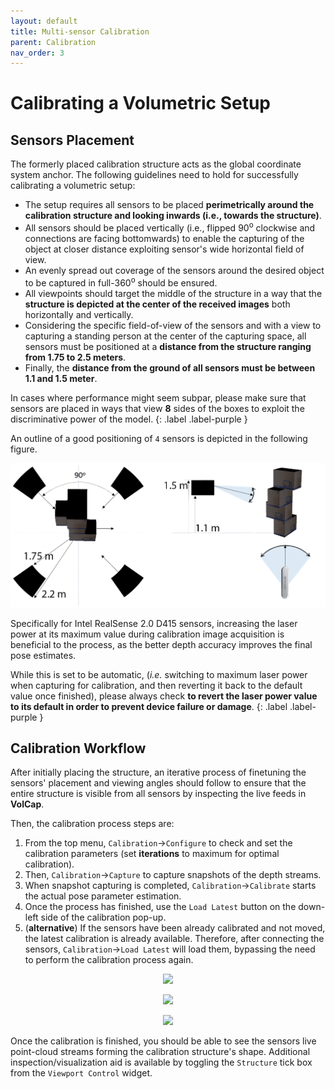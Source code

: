 ```yaml
---
layout: default
title: Multi-sensor Calibration
parent: Calibration
nav_order: 3
---
```


# Calibrating a Volumetric Setup

## Sensors Placement 

The formerly placed calibration structure acts as the global coordinate system anchor. 
The following guidelines need to hold for successfully calibrating a volumetric setup:
- The setup requires all sensors to be placed __perimetrically around the calibration structure and looking inwards (i.e., towards the structure)__. 
- All sensors should be placed vertically (i.e., flipped 90<sup>o</sup> clockwise and connections are facing bottomwards) to enable the capturing of the object at closer distance exploiting sensor's wide horizontal field of view.
- An evenly spread out coverage of the sensors around the desired object to be captured in full-360<sup>o</sup> should be ensured.
- All viewpoints should target the middle of the structure in a way that the __structure is depicted at the center of the received images__ both horizontally and vertically. 
- Considering the specific field-of-view of the sensors and with a view to capturing a standing person at the center of the capturing space, all sensors must be positioned at a __distance from the structure ranging from 1.75 to 2.5 meters__.
- Finally, the __distance from the ground of all sensors must be between 1.1 and 1.5 meter__.

In cases where performance might seem subpar, please make sure that sensors are placed in ways that view **8** sides of the boxes to exploit the discriminative power of the model.
{: .label .label-purple }

An outline of a good positioning of `4` sensors is depicted in the following figure.

![ExamplePlacement](../../assets/images/PosesRealSenseFlipped.png)

Specifically for Intel RealSense 2.0 D415 sensors, increasing the laser power at its maximum value during calibration image acquisition is beneficial to the process, as the better depth accuracy improves the final pose estimates.

While this is set to be automatic, (_i.e._ switching to maximum laser power when capturing for calibration, and then reverting it back to the default value once finished), please always check
__to revert the laser power value to its default in order to prevent device failure or damage__.
{: .label .label-purple }

## Calibration Workflow

After initially placing the structure, an iterative process of finetuning the sensors' placement and viewing angles should follow to ensure that the entire structure is visible from all sensors by inspecting the live feeds in **VolCap**.

Then, the calibration process steps are:

1. From the top menu, `Calibration`->`Configure` to check and set the calibration parameters (set **iterations** to maximum for optimal calibration).
2. Then, `Calibration`->`Capture` to capture snapshots of the depth streams.
3. When snapshot capturing is completed, `Calibration`->`Calibrate` starts the actual pose parameter estimation.
4. Once the process has finished, use the `Load Latest` button on the down-left side of the calibration pop-up.
5. (**alternative**) If the sensors have been already calibrated and not moved, the latest calibration is already available. Therefore, after connecting the sensors, `Calibration`->`Load Latest` will load them, bypassing the need to perform the calibration process again.

<p align="center">
    <img src="../../../assets/images/vol_cap_wiki_calib_cap.png"/>
</p>

<p align="center">
    <img src="../../../assets/images/vol_cap_wiki_calib_cap_fin.png"/>
</p>

<p align="center">
    <img src="../../../assets/images/vol_cap_wiki_calib_calib.png"/>
</p>

Once the calibration is finished, you should be able to see the sensors live point-cloud streams forming the calibration structure's shape. Additional inspection/visualization aid is available by toggling the `Structure` tick box from the `Viewport Control` widget.